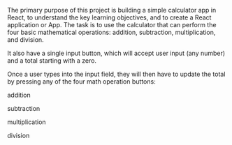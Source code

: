 The primary purpose of this project is building a simple calculator app in React, to understand the key learning objectives, and to create a React application or App. The task is to use the calculator that can perform the four basic mathematical operations: addition, subtraction, multiplication, and division.

It also have a single input button, which will accept user input (any number) and a total starting with a zero.

Once a user types into the input field, they will then have to update the total by pressing any of the four math operation buttons:

addition 

subtraction 

multiplication 

division 
